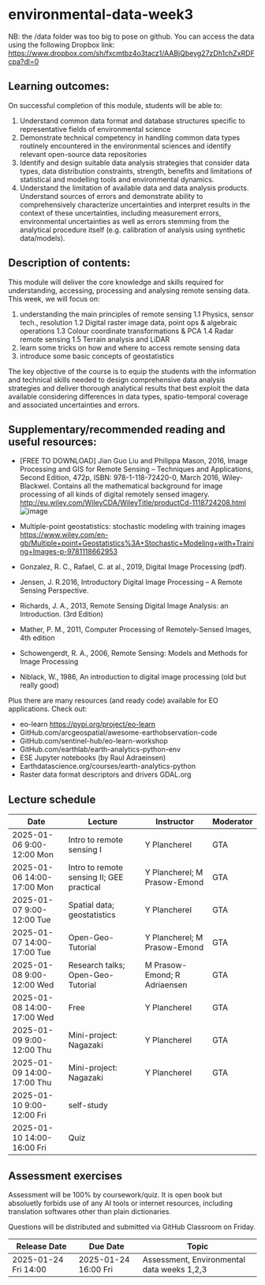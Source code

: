 # environmental-data-week3


NB: the /data folder was too big to pose on github. You can access the data using the following Dropbox link: 
https://www.dropbox.com/sh/fxcmtbz4o3tacz1/AABjQbeyg27zDh1chZxRDFcpa?dl=0


## Learning outcomes:

On successful completion of this module, students will be able to:
1.	Understand common data format and database structures specific to representative fields of environmental science 
2.	Demonstrate technical competency in handling common data types routinely encountered in the environmental sciences and identify relevant open-source data repositories
3.	Identify and design suitable data analysis strategies that consider data types, data distribution constraints, strength, benefits and limitations of statistical and modelling tools and environmental dynamics.
4.	Understand the limitation of available data and data analysis products. Understand sources of errors and demonstrate ability to comprehensively characterize uncertainties and interpret results in the context of these uncertainties, including measurement errors, environmental uncertainties as well as errors stemming from the analytical procedure itself (e.g. calibration of analysis using synthetic data/models). 

## Description of contents:

This module will deliver the core knowledge and skills required for understanding, accessing, processing and analysing remote sensing data. 
This week, we will focus on: 
1. understanding the main principles of remote sensing
   1.1 Physics, sensor tech., resolution
   1.2 Digital raster image data, point ops & algebraic operations
   1.3 Colour coordinate transformations & PCA
   1.4 Radar remote sensing
   1.5 Terrain analysis and LiDAR
3. learn some tricks on how and where to access remote sensing data
4. introduce some basic concepts of geostatistics

The key objective of the course is to equip the students with the information and technical skills needed to design comprehensive data analysis strategies and deliver thorough analytical results that best exploit the data available considering differences in data types, spatio-temporal coverage and associated uncertainties and errors.  

## Supplementary/recommended reading and useful resources:
* [FREE TO DOWNLOAD] Jian Guo Liu and Philippa Mason, 2016, Image Processing and GIS for Remote Sensing – Techniques and Applications, Second Edition, 472p, ISBN: 978-1-118-72420-0, March 2016, Wiley-Blackwel. Contains all the mathematical background for image processing of all kinds of digital remotely sensed imagery. http://eu.wiley.com/WileyCDA/WileyTitle/productCd-1118724208.html 
![image](https://github.com/user-attachments/assets/b8f6ad4e-b28a-453b-9ff0-78268148d7f6)

* Multiple-point geostatistics: stochastic modeling with training images
https://www.wiley.com/en-gb/Multiple+point+Geostatistics%3A+Stochastic+Modeling+with+Training+Images-p-9781118662953

* Gonzalez, R. C., Rafael, C. at al., 2019, Digital Image Processing (pdf). 
* Jensen, J. R.2016, Introductory Digital Image Processing – A Remote Sensing Perspective.
* Richards, J. A., 2013, Remote Sensing Digital Image Analysis: an Introduction. (3rd Edition)
* Mather, P. M., 2011, Computer Processing of Remotely-Sensed Images, 4th edition
* Schowengerdt, R. A., 2006, Remote Sensing: Models and Methods for Image Processing
* Niblack, W., 1986, An introduction to digital image processing  (old but really good)

Plus there are many  resources (and ready code) available for EO applications. Check out:

* eo-learn https://pypi.org/project/eo-learn 
* GitHub.com/arcgeospatial/awesome-earthobservation-code 
* GitHub.com/sentinel-hub/eo-learn-workshop 
* GitHub.com/earthlab/earth-analytics-python-env
* ESE Jupyter notebooks (by Raul Adraeinsen)
* Earthdatascience.org/courses/earth-analytics-python
* Raster data format descriptors and drivers GDAL.org


## Lecture schedule

|Date                       | Lecture                             |Instructor  |Moderator   |
|---------------------------|-------------------------------------|------------|------------|
|2025-01-06 9:00-12:00 Mon  | Intro to remote sensing I          | Y Plancherel        | GTA         |
|2025-01-06 14:00-17:00 Mon | Intro to remote sensing II; GEE practical   | Y Plancherel; M Prasow-Emond       | GTA         |
|2025-01-07 9:00-12:00 Tue  | Spatial data; geostatistics         | Y Plancherel        | GTA         |
|2025-01-07 14:00-17:00 Tue | Open-Geo-Tutorial        | Y Plancherel; M Prasow-Emond      | GTA         |
|2025-01-08 9:00-12:00 Wed  | Research talks; Open-Geo-Tutorial | M Prasow-Emond; R Adriaensen     | GTA         |
|2025-01-08 14:00-17:00 Wed | Free                                | Y Plancherel        | GTA         |
|2025-01-09 9:00-12:00 Thu  | Mini-project: Nagazaki        | Y Plancherel        | GTA         |
|2025-01-09 14:00-17:00 Thu | Mini-project: Nagazaki          | Y Plancherel        | GTA         |
|2025-01-10 9:00-12:00 Fri  | self-study        |         |             |
|2025-01-10 14:00-16:00 Fri  | Quiz        |         |             |

## Assessment exercises
Assessment will be 100% by coursework/quiz. It is open book but absoluetly forbids use of any AI tools or internet resources, including translation softwares other than plain dictionaries. 

Questions will be distributed and submitted via GitHub Classroom on Friday. 

|Release Date         | Due Date            | Topic                             |
|---------------------|---------------------|-----------------------------------|
|2025-01-24 Fri 14:00 | 2025-01-24 16:00 Fri| Assessment, Environmental data weeks 1,2,3         |
